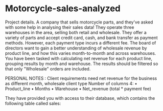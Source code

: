 # Motorcycle-sales-analyzed

Project details. 
 A company that sells motorcycle parts, and they've asked with some help in analysing their sales data!
They operate three warehouses in the area, selling both retail and wholesale. They offer a variety of parts and accept credit card, cash, and bank transfer as payment methods. However, each payment type incurs a different fee.
The board of directors want to gain a better understanding of wholesale revenue by product line, and how this varies month-to-month and across warehouses. You have been tasked with calculating net revenue for each product line, grouping results by month and warehouse. The results should be filtered so that only "Wholesale" orders are included.

PERSONAL NOTES :
Client requirements need net revenue for the business as different month, wholesale client type
Number of columns 4: 
•	Product_line
•	Months 
•	Warehouse
•	Net_revenue (total * payment fee)

They have provided you with access to their database, which contains the following table called sales:
